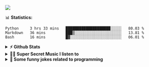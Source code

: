 ![](https://visitor-badge.glitch.me/badge?page_id=gpk2000)

📊 **Statistics:**
<!--START_SECTION:waka-->
```text
Python     3 hrs 33 mins   ████████████████████░░░░░   80.03 % 
Markdown   36 mins         ███▒░░░░░░░░░░░░░░░░░░░░░   13.81 % 
Bash       16 mins         █▓░░░░░░░░░░░░░░░░░░░░░░░   06.01 % 
```
<!--END_SECTION:waka-->

<details>	
  <summary><b>⚡ Github Stats</b></summary>

<img height="180em" src="https://github-readme-stats.vercel.app/api?username=gpk2000&show_icons=true&&theme=radical&hide_border=true" />
<img height="180em" src="https://github-readme-stats.vercel.app/api/top-langs/?username=gpk2000&exclude_repo=KNN-Image-Classification&show_icons=true&hide_border=true&layout=compact&langs_count=8&theme=radical"/>
</details>

<details>
  <summary><b>🕵️‍♂️ Super Secret Music I listen to</b></summary>
  <img height="150em" src="https://spotify-github-profile.vercel.app/api/view.svg?uid=slzb129m72yeufhkw43ieulup&cover_image=false&theme=default" />
</details>

<details>
  <summary><b>🙂 Some funny jokes related to programming</b></summary>
  <img src="https://readme-jokes.vercel.app/api" alt="Jokes Card"/>
</details>
